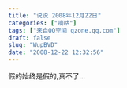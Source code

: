 ```yaml
---
title: "说说 2008年12月22日"
categories: ["嘀咕"]
tags: ["来自QQ空间 qzone.qq.com"]
draft: false
slug: "WupBVD"
date: "2008-12-22 12:32:56"
---
```


假的始终是假的,真不了...
